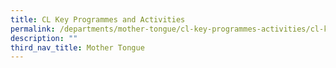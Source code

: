 ```yaml
---
title: CL Key Programmes and Activities
permalink: /departments/mother-tongue/cl-key-programmes-activities/cl-key-programmes-activities
description: ""
third_nav_title: Mother Tongue
---
```

